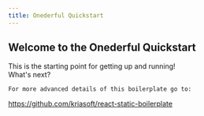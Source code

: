 ```yaml
---
title: Onederful Quickstart
---
```


## Welcome to the Onederful Quickstart

This is the starting point for getting up and running!<br/>
What's next?

```
For more advanced details of this boilerplate go to:
```
https://github.com/kriasoft/react-static-boilerplate
